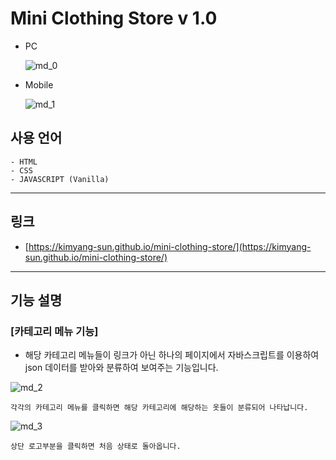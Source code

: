 # Mini Clothing Store v 1.0

- PC

  ![md_0](https://user-images.githubusercontent.com/56675004/93101753-a2f30280-f6e5-11ea-9cae-d1fdca63d18c.JPG)
  
  
- Mobile

  ![md_1](https://user-images.githubusercontent.com/56675004/93101805-b0a88800-f6e5-11ea-8923-4e636cf62eed.JPG)

## 사용 언어

```
- HTML
- CSS
- JAVASCRIPT (Vanilla)
```

---

## 링크

- [https://kimyang-sun.github.io/mini-clothing-store/](https://kimyang-sun.github.io/mini-clothing-store/)

---

## 기능 설명

### [카테고리 메뉴 기능]

- 해당 카테고리 메뉴들이 링크가 아닌 하나의 페이지에서 자바스크립트를 이용하여 json 데이터를 받아와 분류하여 보여주는 기능입니다.

![md_2](https://user-images.githubusercontent.com/56675004/93101834-b9995980-f6e5-11ea-922f-2f418ef13f3d.JPG)

```
각각의 카테고리 메뉴를 클릭하면 해당 카테고리에 해당하는 옷들이 분류되어 나타납니다.
```


![md_3](https://user-images.githubusercontent.com/56675004/93101871-c3bb5800-f6e5-11ea-86dd-1a60fc1a1498.JPG)

```
상단 로고부분을 클릭하면 처음 상태로 돌아옵니다.
```
